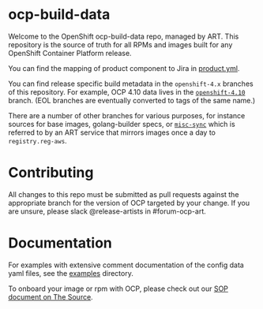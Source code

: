 # ocp-build-data

Welcome to the OpenShift ocp-build-data repo, managed by ART. This
repository is the source of truth for all RPMs and images built for any
OpenShift Container Platform release.  

You can find the mapping of product component to Jira in [product.yml](product.yml).

You can find release specific build metadata in the `openshift-4.x` branches
of this repository. For example, OCP 4.10 data lives in the
[`openshift-4.10`](https://github.com/openshift/ocp-build-data/tree/openshift-4.10)
branch. (EOL branches are eventually converted to tags of the same name.)

There are a number of other branches for various purposes, for instance
sources for base images, golang-builder specs, or 
[`misc-sync`](https://github.com/openshift/ocp-build-data/tree/sync-misc)
which is referred to by an ART service that mirrors images once a day to
`registry.reg-aws`.

# Contributing

All changes to this repo must be submitted as pull requests against
the appropriate branch for the version of OCP targeted by your
change. If you are unsure, please slack @release-artists in #forum-ocp-art.

# Documentation

For examples with extensive comment documentation of the config data
yaml files, see the
[examples](https://github.com/openshift/ocp-build-data/tree/master/example)
directory.

To onboard your image or rpm with OCP, please check out our
[SOP document on The Source](https://source.redhat.com/groups/public/atomicopenshift/atomicopenshift_wiki/guidelines_for_requesting_new_content_managed_by_ocp_art).
